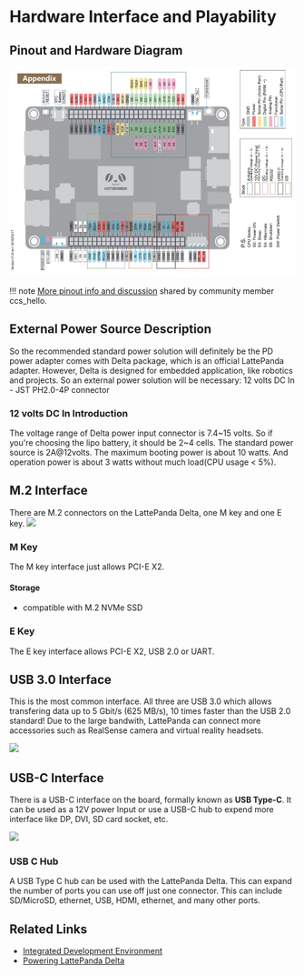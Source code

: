# Hardware Interface and Playability

## Pinout and Hardware Diagram

![](/assets/images/alpha_delta_pinout.jpg)

!!! note
    [More pinout info and discussion](https://www.lattepanda.com/topic-f23t16906.html) shared by community member ccs_hello.


## External Power Source Description

So the recommended standard power solution will definitely be the PD power adapter comes with Delta package, which is an official LattePanda adapter. However, Delta is designed for embedded application, like robotics and projects. So an external power solution will be necessary: 12 volts DC In - JST PH2.0-4P connector
### 12 volts DC In Introduction

The voltage range of Delta power input connector is 7.4~15 volts. So if you're choosing the lipo battery, it should be 2~4 cells. The standard power source is 2A@12volts. The maximum booting power is about 10 watts. And operation power is about 3 watts without much load(CPU usage < 5%).

## M.2 Interface

There are M.2 connectors on the LattePanda Delta, one M key and one E key.
![](https://i.imgur.com/rIH5QtK.jpg)

### M Key
The M key interface just allows PCI-E X2.
#### **Storage**
* compatible with M.2 NVMe SSD

### E Key

The E key interface allows PCI-E X2, USB 2.0 or UART.


## USB 3.0 Interface

This is the most common interface. All three are USB 3.0 which allows transfering data up to 5 Gbit/s (625 MB/s), 10 times faster than the USB 2.0 standard! Due to the large bandwith, LattePanda can connect more accessories such as RealSense camera and virtual reality headsets.

![](https://i.imgur.com/zwyyMtD.jpg)


## USB-C Interface

There is a USB-C interface on the board, formally known as **USB Type-C**. It can be used as a 12V power Input or use a USB-C hub to expend more interface like DP, DVI, SD card socket, etc. 

![](https://i.imgur.com/FDdrFEz.jpg)

### USB C Hub

A USB Type C hub can be used with the LattePanda Delta. This can expand the number of ports you can use off just one connector. This can include SD/MicroSD, ethernet, USB, HDMI, ethernet, and many other ports.



## Related Links 
* [Integrated Development Environment](/content/delta_edition/ide/)
* [Powering LattePanda Delta](/content/delta_edition/powering/)

